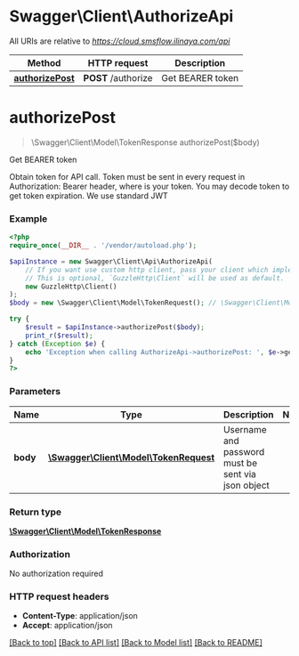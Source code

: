 # Swagger\Client\AuthorizeApi

All URIs are relative to *https://cloud.smsflow.ilinaya.com/api*

Method | HTTP request | Description
------------- | ------------- | -------------
[**authorizePost**](AuthorizeApi.md#authorizePost) | **POST** /authorize | Get BEARER token


# **authorizePost**
> \Swagger\Client\Model\TokenResponse authorizePost($body)

Get BEARER token

Obtain token for API call. Token must be sent in every request in Authorization: Bearer <xxx> header, where <xxx> is your token. You may decode token to get token expiration. We use standard JWT

### Example
```php
<?php
require_once(__DIR__ . '/vendor/autoload.php');

$apiInstance = new Swagger\Client\Api\AuthorizeApi(
    // If you want use custom http client, pass your client which implements `GuzzleHttp\ClientInterface`.
    // This is optional, `GuzzleHttp\Client` will be used as default.
    new GuzzleHttp\Client()
);
$body = new \Swagger\Client\Model\TokenRequest(); // \Swagger\Client\Model\TokenRequest | Username and password must be sent via json object

try {
    $result = $apiInstance->authorizePost($body);
    print_r($result);
} catch (Exception $e) {
    echo 'Exception when calling AuthorizeApi->authorizePost: ', $e->getMessage(), PHP_EOL;
}
?>
```

### Parameters

Name | Type | Description  | Notes
------------- | ------------- | ------------- | -------------
 **body** | [**\Swagger\Client\Model\TokenRequest**](../Model/TokenRequest.md)| Username and password must be sent via json object |

### Return type

[**\Swagger\Client\Model\TokenResponse**](../Model/TokenResponse.md)

### Authorization

No authorization required

### HTTP request headers

 - **Content-Type**: application/json
 - **Accept**: application/json

[[Back to top]](#) [[Back to API list]](../../README.md#documentation-for-api-endpoints) [[Back to Model list]](../../README.md#documentation-for-models) [[Back to README]](../../README.md)

